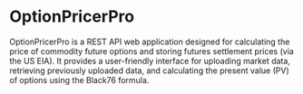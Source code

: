 # OptionPricerPro

OptionPricerPro is a REST API web application designed for calculating the price of commodity future options and storing futures settlement prices (via the US EIA). It provides a user-friendly interface for uploading market data, retrieving previously uploaded data, and calculating the present value (PV) of options using the Black76 formula.


